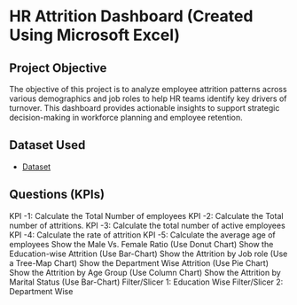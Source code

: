 # HR Attrition Dashboard (Created Using Microsoft Excel)
## Project Objective
The objective of this project is to analyze employee attrition patterns across various demographics and job roles to help HR teams identify key drivers of turnover. This dashboard provides actionable insights to support strategic decision-making in workforce planning and employee retention.

## Dataset Used
- <a href= "https://github.com/Mukid-Ahsam/HR_Attrition_Dashboard/blob/main/HR%20Attrition%20Dashboard.xlsx" >Dataset<a/>

## Questions (KPIs)
KPI -1: Calculate the Total Number of employees
KPI -2: Calculate the Total number of attritions. 
KPI -3: Calculate the total number of active employees
KPI -4: Calculate the rate of attrition
KPI -5: Calculate the average age of employees
Show the Male Vs. Female Ratio (Use Donut Chart)
Show the Education-wise Attrition (Use Bar-Chart)
Show the Attrition by Job role (Use a Tree-Map Chart)
Show the Department Wise Attrition (Use Pie Chart)
Show the Attrition by Age Group (Use Column Chart)
Show the Attrition by Marital Status (Use Bar-Chart)
Filter/Slicer 1: Education Wise
Filter/Slicer 2: Department Wise
